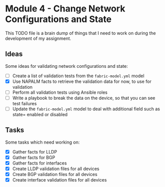 # Module 4 - Change Network Configurations and State

This TODO file is a brain dump of things that I need to work on during the development of my assignment.

## Ideas

Some ideas for validating network configurations and state:

 - [ ] Create a list of validation tests from the `fabric-model.yml` model
 - [x] Use NAPALM facts to retrieve the validation data for now, to use for validation
 - [ ] Perform all validation tests using Ansible roles
 - [ ] Write a playbook to break the data on the device, so that you can see test failures
 - [ ] Update the `fabric-model.yml` model to deal with additional field such as state= enabled or disabled  

## Tasks

Some tasks which need working on:

- [x] Gather facts for LLDP
- [x] Gather facts for BGP
- [x] Gather facts for interfaces
- [x] Create LLDP validation files for all devices
- [x] Create BGP validation files for all devices
- [x] Create interface validation files for all devices
